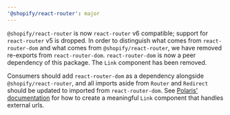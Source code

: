 ```yaml
---
'@shopify/react-router': major
---
```


`@shopify/react-router` is now `react-router` v6 compatible; support for `react-router` v5 is dropped. In order to distinguish what comes from `react-router-dom` and what comes from `@shopify/react-router`, we have removed re-exports from `react-router-dom`. `react-router-dom` is now a peer dependency of this package. The `Link` component has been removed.

Consumers should add `react-router-dom` as a dependency alongside `@shopify/react-router`, and all imports aside from `Router` and `Redirect` should be updated to imported from `react-router-dom`. See [Polaris' documentation](https://polaris.shopify.com/components/app-provider#using-link-component) for how to create a meaningful `Link` component that handles external urls.
